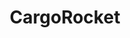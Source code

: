 ---
layout: home
title: CargoRocket

logo: cargorocket-logo.svg
main-headline: Lastenfahrrad Routing
second-headline: Das Erste seiner Art
present-img: present-map.png
main-button: Zum Blog
team:
    headline: Das Team
    description: Wir sind ein interdisziplinäres Team, das sich am liebsten den ganzen Tag mit verschiedenen Themen zur nachhaltigen Mobilität beschäftigt. Wir haben uns beim MobiData BW Hackathon zusammengefunden und dort das Projekt CargoRocket gemeinsam gestartet.
    members:
        - name: David Prenninger
          skills: Prototyper, kümmert sich um alle DevOps & App Themen.
          img: david.jpg
        - name: Alexandra Kapp
          skills: Geodaten und GIS Profi. Verleiht Daten und Projekt Struktur.
          img: alexandra.jpg
        - name: Henri Chilla
          skills: Fahrrad Enthusiast und OpenStreetMap Experte.
          img: henri.jpg
project:
    headline: Das Projekt
    description: CargoRocket macht das Fahren von Lastenfahrrädern so einfach wie möglich. Offenheit und Transparenz von Erkenntnissen, Datenquellen und Softwaretools sind uns wichtig. Daher begleiten wir  die Entwicklung unserer Arbeit in unserem Blog. Weiterverwendung der Ergebnisse ist ausdrücklich erwünscht!
    products: 
      - name: CargoRocket App
        img: 
        description: Immer mehr Personen aber auch Logistikunternehmen setzen auf emissonsarme Lastenfahrräder. Der Bedarf an geeigneter Infrastruktur, wie flächendeckenden, breiten Radwegen, wird immer größer. Allerdings wird die Transformation unserer Städte noch viele Jahre benötigen. Deshalb möchten wir ein speziell auf die Bedürfnisse von Lastenräder angepasstes Routing entwickeln.
      - name: CargoBikeIndex
        img: 
        description: Zu schmale Radwege, Barrieren oder Bordsteine, können für Fahrräder lästig aber für Lastenräder unpassierbar sein. Mithilfe des CargoBike Index wollen wir auf einer Karte die für Lastenräder (weniger) geeigneten Straßen in Baden-Württemberg darstellen.
blog:
    headline: Blog
contact:
    headline: Kontakt
    email: team@lastenrad-routing.de
    twitter: "@cargo_rocket"
    contactText: Du hast Anregungen, eine Unternehmen im Bereich Radlogistik oder Lust auf Zusammenarbeit? Schreib uns!
funding:
    headline: Förderung
---